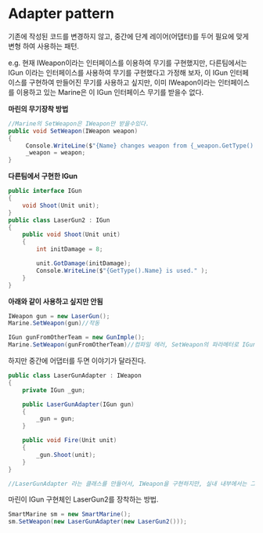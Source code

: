 # Adapter pattern
기존에 작성된 코드를 변경하지 않고, 중간에 단계 레이어(어댑터)를 두어 필요에 맞게 변형 하여 사용하는 패턴.

e.g. 현재 IWeapon이라는 인터페이스를 이용하여 무기를 구현했지만, 다른팀에서는
IGun 이라는 인터페이스를 사용하여 무기를 구현했다고 가정해 보자, 이 IGun 인터페이스를 구현하여 만들어진 무기를
사용하고 싶지만, 이미 IWeapon이라는 인터페이스를 이용하고 있는 Marine은 이 IGun 인터페이스 무기를 받을수 없다.

**마린의 무기장착 방법**
```csharp 
//Marine의 SetWeapon은 IWeapon만 받을수있다.
public void SetWeapon(IWeapon weapon)
{
     Console.WriteLine($"{Name} changes weapon from {_weapon.GetType().Name} -> {weapon.GetType().Name}");
     _weapon = weapon;
}
```
**다른팀에서 구현한 IGun**
```csharp
public interface IGun
{
    void Shoot(Unit unit);
}
public class LaserGun2 : IGun
{
    public void Shoot(Unit unit)
    {
        int initDamage = 8;

        unit.GotDamage(initDamage);
        Console.WriteLine($"{GetType().Name} is used." );
    }
}
```

**아래와 같이 사용하고 싶지만 안됨**
```csharp
IWeapon gun = new LaserGun();
Marine.SetWeapon(gun)//작동

IGun gunFromOtherTeam = new GunImple();
Marine.SetWeapon(gunFromOtherTeam)//컴파일 에러, SetWeapon의 파라메터로 IGun을 받을수 없음.


```
하지만 중간에 어댑터를 두면 이야기가 달라진다.

```csharp
public class LaserGunAdapter : IWeapon
{
    private IGun _gun;

    public LaserGunAdapter(IGun gun)
    {
        _gun = gun;
    }

    public void Fire(Unit unit)
    {
        _gun.Shoot(unit);
    }
}

//LaserGunAdapter 라는 클래스를 만들어서, IWeapon을 구현하지만, 실내 내부에서는 그냥 IGun의 객체의 Shoot 함수를 호출만 해주면된다.
```

마린이 IGun 구현체인 LaserGun2를 장착하는 방법.
```csharp
SmartMarine sm = new SmartMarine();
sm.SetWeapon(new LaserGunAdapter(new LaserGun2()));
```